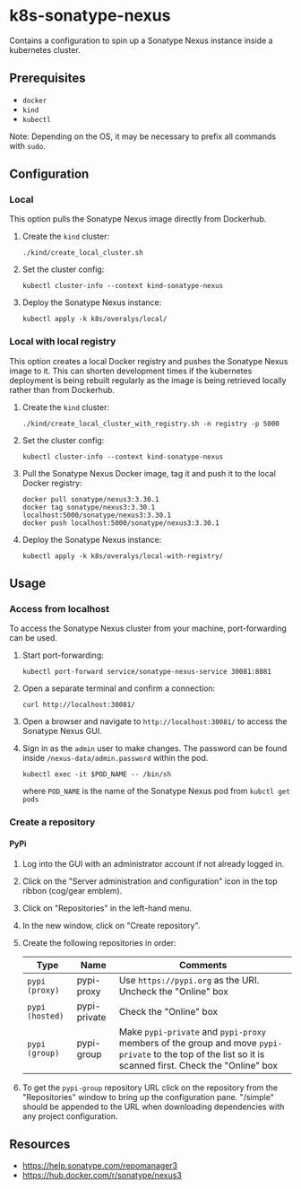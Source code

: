 # k8s-sonatype-nexus

Contains a configuration to spin up a Sonatype Nexus instance inside a kubernetes cluster.

## Prerequisites

* `docker`
* `kind`
* `kubectl`

Note: Depending on the OS, it may be necessary to prefix all commands with `sudo`.

## Configuration

### Local

This option pulls the Sonatype Nexus image directly from Dockerhub.

1.  Create the `kind` cluster:
    ```shell
    ./kind/create_local_cluster.sh
    ```

2.  Set the cluster config:
    ```shell
    kubectl cluster-info --context kind-sonatype-nexus
    ```

3.  Deploy the Sonatype Nexus instance:
    ```shell
    kubectl apply -k k8s/overalys/local/
    ```

### Local with local registry

This option creates a local Docker registry and pushes the Sonatype Nexus image to it.  This can shorten development
times if the kubernetes deployment is being rebuilt regularly as the image is being retrieved locally rather than from
Dockerhub.

1.  Create the `kind` cluster:
    ```shell
    ./kind/create_local_cluster_with_registry.sh -n registry -p 5000
    ```

2.  Set the cluster config:
    ```shell
    kubectl cluster-info --context kind-sonatype-nexus
    ```

3.  Pull the Sonatype Nexus Docker image, tag it and push it to the local Docker registry:
    ```shell
    docker pull sonatype/nexus3:3.30.1
    docker tag sonatype/nexus3:3.30.1 localhost:5000/sonatype/nexus3:3.30.1
    docker push localhost:5000/sonatype/nexus3:3.30.1
    ```

4.  Deploy the Sonatype Nexus instance:
    ```shell
    kubectl apply -k k8s/overalys/local-with-registry/
    ```

## Usage

### Access from localhost

To access the Sonatype Nexus cluster from your machine, port-forwarding can be used.

1.  Start port-forwarding:
    ```shell
    kubectl port-forward service/sonatype-nexus-service 30081:8081 
    ```
    
2.  Open a separate terminal and confirm a connection:
    ```shell
    curl http://localhost:30081/
    ```
    
3.  Open a browser and navigate to `http://localhost:30081/` to access the Sonatype Nexus GUI.

4.  Sign in as the `admin` user to make changes.  The password can be found inside `/nexus-data/admin.password` within the pod.
    ```shell
    kubectl exec -it $POD_NAME -- /bin/sh
    ```
    where `POD_NAME` is the name of the Sonatype Nexus pod from `kubctl get pods`

### Create a repository

#### PyPi

1.  Log into the GUI with an administrator account if not already logged in.

2.  Click on the "Server administration and configuration" icon in the top ribbon (cog/gear emblem).

3.  Click on "Repositories" in the left-hand menu.

4.  In the new window, click on "Create repository".

5.  Create the following repositories in order:
    
    | Type | Name | Comments |
    | ---- | ---- | -------- |
    | `pypi (proxy)` | pypi-proxy | Use `https://pypi.org` as the URI.  Uncheck the "Online" box |
    | `pypi (hosted)` | pypi-private | Check the "Online" box |
    | `pypi (group)` | pypi-group | Make `pypi-private` and `pypi-proxy` members of the group and move `pypi-private` to the top of the list so it is scanned first.  Check the "Online" box |
    
6.  To get the `pypi-group` repository URL click on the repository from the "Repositories" window to bring up the configuration pane.
    "/simple" should be appended to the URL when downloading dependencies with any project configuration.

## Resources

* https://help.sonatype.com/repomanager3
* https://hub.docker.com/r/sonatype/nexus3
